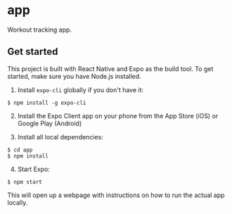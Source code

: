 # app

Workout tracking app.

## Get started

This project is built with React Native and Expo as the build tool. To get started, make sure you have Node.js installed.

1. Install `expo-cli` globally if you don't have it:

```
$ npm install -g expo-cli
```

2. Install the Expo Client app on your phone from the App Store (iOS) or Google Play (Android)

3. Install all local dependencies:

```
$ cd app
$ npm install
```

4. Start Expo:

```
$ npm start
```

This will open up a webpage with instructions on how to run the actual app locally.
